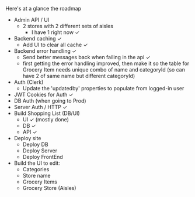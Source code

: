 Here's at a glance the roadmap

- Admin API / UI
  - 2 stores with 2 different sets of aisles
    - I have 1 right now ✓
- Backend caching ✓
  - Add UI to clear all cache ✓
- Backend error handling ✓
  - Send better messages back when failing in the api ✓
  - first getting the error handling improved, then make it so the table for Grocery Item needs unique combo of name and categoryId (so can have 2 of same name but different categoryId)
- Auth (Clerk)
  - Update the 'updatedby' properties to populate from logged-in user
- JWT Cookies for Auth ✓
- DB Auth (when going to Prod)
- Server Auth / HTTP ✓
- Build Shopping List (DB/UI)
  - UI ✓ (mostly done)
  - DB ✓
  - API ✓
- Deploy site
  - Deploy DB
  - Deploy Server
  - Deploy FrontEnd
- Build the UI to edit:
  - Categories
  - Store name
  - Grocery Items
  - Grocery Store (Aisles)

